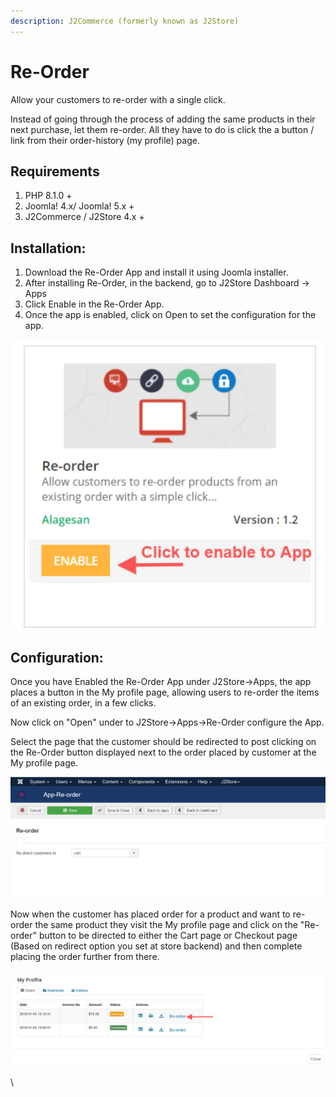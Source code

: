 ```yaml
---
description: J2Commerce (formerly known as J2Store)
---
```


# Re-Order

Allow your customers to re-order with a single click.

Instead of going through the process of adding the same products in their next purchase, let them re-order. All they have to do is click the a button / link from their order-history (my profile) page.

## Requirements <a href="#requirements" id="requirements"></a>

1. PHP 8.1.0 +
2. Joomla! 4.x/ Joomla! 5.x +
3. J2Commerce / J2Store 4.x +

## **Installation:**

1. Download the Re-Order App and install it using Joomla installer.
2. After installing Re-Order, in the backend, go to J2Store Dashboard -> Apps
3. Click Enable in the Re-Order App.
4. Once the app is enabled, click on Open to set the configuration for the app.

![Re-Order App-Enable.](../.gitbook/assets/re-order-enableapp.png)

## Configuration:

Once you have Enabled the Re-Order App under J2Store->Apps, the app places a button in the My profile page, allowing users to re-order the items of an existing order, in a few clicks.

Now click on "Open" under to J2Store->Apps->Re-Order configure the App.

Select the page that the customer should be redirected to post clicking on the Re-Order button displayed next to the order placed by customer at the My profile page.

![Re-Order App- Redirect Page.](../.gitbook/assets/re-order-app-redirectpage.png)

Now when the customer has placed order for a product and want to re-order the same product they visit the My profile page and click on the "Re-order" button to be directed to either the Cart page or Checkout page (Based on redirect option you set at store backend) and then complete placing the order further from there.

![Re-Order Frontend.](../.gitbook/assets/re-order-frontend.png)

\\
